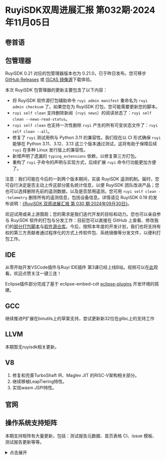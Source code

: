 # RuyiSDK双周进展汇报  第032期·2024年11月05日

## 卷首语

## 包管理器

RuyiSDK 0.21 对应的包管理器版本也为 0.21.0，已于昨日发布。您可移步
[GitHub Releases][ruyi-0.21.0-gh] 或 [ISCAS 镜像源][ruyi-0.21.0-iscas]下载体验。

[ruyi-0.21.0-gh]: https://github.com/ruyisdk/ruyi/releases/tag/0.21.0
[ruyi-0.21.0-iscas]: https://mirror.iscas.ac.cn/ruyisdk/ruyi/releases/0.21.0/

本次 RuyiSDK 包管理器的更新主要包含了以下内容：

* 将 RuyiSDK 软件源打包辅助命令 `ruyi admin manifest` 重命名为 `ruyi admin checksum` 了。如果您在为
  RuyiSDK 打包，您可能需要更新您的脚本。
* `ruyi self clean` 支持删除新闻（`ruyi news`）的阅读状态了：`ruyi self clean --news-read-status`。
* `ruyi self clean` 也支持一次性删除 `ruyi` 产生的所有可变状态文件了：`ruyi self clean --all`。
* 修复了 `ruyi` 测试用例与 Python 3.11 的兼容性。我们现在以 CI 形式确保 `ruyi`
  能够在 Python 3.11、3.12、3.13 这三个版本通过测试，这将有助于保障后续 `ruyi`
  在多种 Linux 发行版上的兼容性。
* 新增声明了遗漏的 `typing_extensions` 依赖，以修复第三方打包。
* 重构了 `ruyi` 子命令的声明与实现方式，后续扩展 `ruyi` 命令行功能更加方便了。

注意：我们可能在今后的一到两个版本期间，实装 RuyiSDK 遥测机制。届时，您可自行决定是否主动上传这部分匿名统计信息，以便
RuyiSDK 团队改进产品；您也可以选择删除先前的遥测数据，以及是否禁用遥测。您可用
`ruyi self clean --telemetry` 删除所有的遥测信息，包括设备信息。详情请见 RuyiSDK 0.19
的发布说明：[《RuyiSDK 双周进展汇报 第 030 期·2024年09月30日》][ruyisdk-biweekly-30]。

[ruyisdk-biweekly-30]: ./20240930-ruyisdk-biweekly-30.md

欢迎试用或来上游围观；您的需求是我们迭代开发的目标和动力。您也可以亲自参与
RuyiSDK 软件的打包与分发工作：目前您可以直接在 GitHub 上查看、修改我们的[部分打包脚本](https://github.com/ruyisdk/ruyici)与[软件源仓库](https://github.com/ruyisdk/packages-index)。今后，按照本年度的开发计划，我们也将支持有权的第三方贡献者通过程序化的方式上传软件包、系统镜像等分发文件，以便利打包工作。

## IDE
从零开始开发VSCode插件与Ruyi IDE插件 第3课已经上线B站。视频可以在[此](https://www.bilibili.com/video/BV1dxSXYzE6L/?share_source=copy_web&vd_source=ec7b3fbeca3203e5c990a2be1cbdeb2e)观看。欢迎点赞关注一键三连！

Eclipse插件部分完成了基于 eclipse-embed-cdt [eclipse-plugins](https://github.com/eclipse-embed-cdt/eclipse-plugins) 开发环境的搭建。

## GCC
继续推进P扩展在binutils上的草案支持，尝试更新新32位在glibc上的支持工作

## LLVM
本期暂无ruyisdk相关更新。

## V8
1. 修复和完善TurboShaft IR、Maglev JIT 的RISC-V架构相关部分。
2. 继续移植LeapTiering特性。
3. 实现wasm JSPI特性。

## 官网

## 操作系统支持矩阵

本期支持矩阵有大量更新，包括：测试报告元数据、首页表格 CI、issue 模板、测试报告更新等等。

<details>
<summary> 点击展开 </summary>

- CI Table gen [PR #49](https://github.com/ruyisdk/support-matrix/pull/49)
- VisionFive2/Ubuntu Ubuntu 24.10 & Ubuntu 24.04.1 LTS [PR #50](https://github.com/ruyisdk/support-matrix/pull/50)
- VisionFive2/Openkylin Openkylin 2.0，VisionFive2/Alpine [PR #51](https://github.com/ruyisdk/support-matrix/pull/51)
- PIC64GX/Ubuntu Ubuntu 24.10 [PR #52](https://github.com/ruyisdk/support-matrix/pull/52)
- CI Push Error fix [PR #53](https://github.com/ruyisdk/support-matrix/pull/53)
- BPI-F3 Bianbu v2.0：[PR #54](https://github.com/ruyisdk/support-matrix/pull/54)
- NeZha-D1s/Ubuntu: update test report for Ubuntu 24.10 and Ubuntu 24.04.1 LTS [PR #55](https://github.com/ruyisdk/support-matrix/pull/55)
- Metadata: Refactor and add sys variant [PR #56](https://github.com/ruyisdk/support-matrix/pull/56)
- VisionFive/Alpine: add test report, VisionFive2/Alpine: fix typo [PR #57](https://github.com/ruyisdk/support-matrix/pull/57)
- Icicle/Ubuntu: update test report for Ubuntu 24.10 and Ubuntu 24.04.1 LTS：[PR #58](https://github.com/ruyisdk/support-matrix/pull/58)
- Mars/Ubuntu: update test report for Ubuntu 24.10 and Ubuntu 24.04.1 LTS：[PR #59](https://github.com/ruyisdk/support-matrix/pull/59)
- Unmatched/Ubuntu: update test report for Ubuntu 24.10 and Ubuntu 24.04.1 LTS：[PR #60](https://github.com/ruyisdk/support-matrix/pull/60)
- D1_LicheeRV/Ubuntu: update test report for Ubuntu 24.10 and Ubuntu 24.04.1 LTS：[PR #61](https://github.com/ruyisdk/support-matrix/pull/61)
- LPi4a: Update RevyOS to 20240720：[PR #62](https://github.com/ruyisdk/support-matrix/pull/62)
- LPi4a/openKylin: Update to 2.0：[PR #63](https://github.com/ruyisdk/support-matrix/pull/63)
- CI: Modify table to pages：[PR #64](https://github.com/ruyisdk/support-matrix/pull/64)
- README: Remove all svgs and use pages from ci：[PR #65](https://github.com/ruyisdk/support-matrix/pull/65)
- VisionFive2/Archlinux: update archlinux to cwt23：[PR #66](https://github.com/ruyisdk/support-matrix/pull/66)
- VisionFive2/DietPi: add test report：[PR #67](https://github.com/ruyisdk/support-matrix/pull/67)
- VisionFive2/openSUSE: update openSUSE test report：[PR #68](https://github.com/ruyisdk/support-matrix/pull/68)
- PIC64GX/Ubuntu: fix typo：[PR #69](https://github.com/ruyisdk/support-matrix/pull/69)
- duo: Add uniproton basic support：[PR #70](https://github.com/ruyisdk/support-matrix/pull/70)
- README: Add desc for tools：[PR #71](https://github.com/ruyisdk/support-matrix/pull/71)
- CI: Tables gen CI redesign：[PR #72](https://github.com/ruyisdk/support-matrix/pull/72)
- Template: Add new templates：[PR #74](https://github.com/ruyisdk/support-matrix/pull/74)
- CI: Add debug mode and pr target：[PR #76](https://github.com/ruyisdk/support-matrix/pull/76)
- Metadata: fix and tweaks：[PR #89](https://github.com/ruyisdk/support-matrix/pull/89)
- BPI-F3: Added Fedora test report：[PR #90](https://github.com/ruyisdk/support-matrix/pull/90)
- duo256m/openeuler: Add openEuler support for duo256：[PR #91](https://github.com/ruyisdk/support-matrix/pull/91)
- BPI-F3: Added OpenWrt test report：[PR #93](https://github.com/ruyisdk/support-matrix/pull/93)
- Metadata: sync metadata and test report：[PR #94](https://github.com/ruyisdk/support-matrix/pull/94)
- LPi4a/deepin: Update to 20240815 [PR #95](https://github.com/ruyisdk/support-matrix/pull/95)
- Metadata: Add multi-language support [PR #96](https://github.com/ruyisdk/support-matrix/pull/96)
- Duo/BuildRoot: Update to v1.1.3 [PR #98](https://github.com/ruyisdk/support-matrix/pull/98)
</details>
